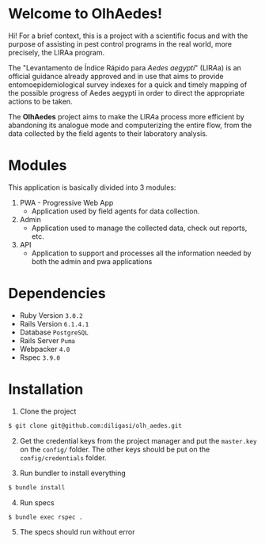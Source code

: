 # Welcome to OlhAedes!

Hi! For a brief context, this is a project with a scientific focus and with the purpose of assisting in pest control programs in the real world, more precisely, the LIRAa program.

The "Levantamento de Índice Rápido para *Aedes aegypti*" (LIR*A*a) is an official guidance already approved and in use that aims to provide entomoepidemiological survey indexes for a quick and timely mapping of the possible progress of Aedes aegypti in order to direct the appropriate actions to be taken.

The **OlhAedes** project aims to make the LIR*A*a process more efficient by abandoning its analogue mode and computerizing the entire flow, from the data collected by the field agents to their laboratory analysis.

# Modules

This application is basically divided into 3 modules:

1. PWA - Progressive Web App
	- Application used by field agents for data collection.
2. Admin
	- Application used to manage the collected data, check out reports, etc.
3. API
	- Application to support and processes all the information needed by both the admin and pwa  applications

# Dependencies

- Ruby Version  `3.0.2`
- Rails Version  `6.1.4.1`
- Database  `PostgreSQL`
- Rails Server  `Puma`
- Webpacker  `4.0`
- Rspec  `3.9.0`

# Installation

1. Clone the project
```bash
$ git clone git@github.com:diligasi/olh_aedes.git
```

2. Get the credential keys from the project manager and put the `master.key` on the `config/` folder. The other keys should be put on the `config/credentials` folder.

3. Run bundler to install everything
```bash
$ bundle install
```

4. Run specs
```bash
$ bundle exec rspec .
```

5. The specs should run without error
